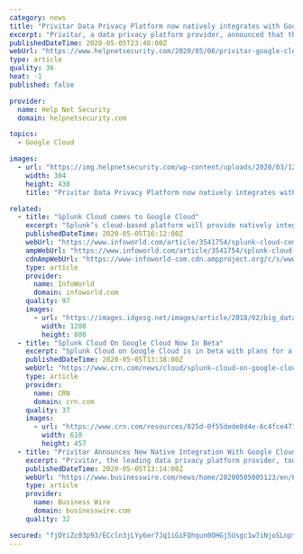 ```yaml
---
category: news
title: "Privitar Data Privacy Platform now natively integrates with Google Cloud"
excerpt: "Privitar, a data privacy platform provider, announced that the Privitar Data Privacy Platform now natively integrates with the Google Cloud Platform."
publishedDateTime: 2020-05-05T23:48:00Z
webUrl: "https://www.helpnetsecurity.com/2020/05/06/privitar-google-cloud/"
type: article
quality: 36
heat: -1
published: false

provider:
  name: Help Net Security
  domain: helpnetsecurity.com

topics:
  - Google Cloud

images:
  - url: "https://img.helpnetsecurity.com/wp-content/uploads/2020/03/12085321/insecure-rsac2020.jpg"
    width: 304
    height: 430
    title: "Privitar Data Privacy Platform now natively integrates with Google Cloud"

related:
  - title: "Splunk Cloud comes to Google Cloud"
    excerpt: "Splunk’s cloud-based platform will provide natively integrated log analysis and metrics for Google Cloud Platform users"
    publishedDateTime: 2020-05-05T16:12:00Z
    webUrl: "https://www.infoworld.com/article/3541754/splunk-cloud-comes-to-google-cloud.html"
    ampWebUrl: "https://www.infoworld.com/article/3541754/splunk-cloud-comes-to-google-cloud.amp.html"
    cdnAmpWebUrl: "https://www-infoworld-com.cdn.ampproject.org/c/s/www.infoworld.com/article/3541754/splunk-cloud-comes-to-google-cloud.amp.html"
    type: article
    provider:
      name: InfoWorld
      domain: infoworld.com
    quality: 97
    images:
      - url: "https://images.idgesg.net/images/article/2018/02/big_data_analytics_analysis_statistics_thinkstock_626673360-100749740-large.jpg"
        width: 1200
        height: 800
  - title: "Splunk Cloud On Google Cloud Now In Beta"
    excerpt: "Splunk Cloud on Google Cloud is in beta with plans for a full rollout this year to help customers mine data while benefiting from the No. 3 cloud provider’s infrastructure and technology capabilities"
    publishedDateTime: 2020-05-05T13:38:00Z
    webUrl: "https://www.crn.com/news/cloud/splunk-cloud-on-google-cloud-now-in-beta"
    type: article
    provider:
      name: CRN
      domain: crn.com
    quality: 37
    images:
      - url: "https://www.crn.com/resources/025d-0f55dede8d4e-6c4fce471b7e-1000/splunk-sign.jpg"
        width: 610
        height: 457
  - title: "Privitar Announces New Native Integration With Google Cloud Platform"
    excerpt: "Privitar, the leading data privacy platform provider, today announced that the Privitar Data Privacy Platform™ now natively integrates with the Google Cloud Platform. The new integration adds to Privitar’s native support of public cloud services,"
    publishedDateTime: 2020-05-05T13:14:00Z
    webUrl: "https://www.businesswire.com/news/home/20200505005123/en/Privitar-Announces-New-Native-Integration-Google-Cloud"
    type: article
    provider:
      name: Business Wire
      domain: businesswire.com
    quality: 32

secured: "fjDYiZc03p93/ECcln3jLYy6er7Jq1iGiFQhqun0OHGj5Usgc1w7iNjoSLnptxpJ3NXv06Y4VCPvFKBJ++y9KsIBx4HAr2D9wqxcVRIhcUVz13S0wXu+hzcbfo+MacmBmV2z99uV3px2NGsQPIVBuD3e6UyxyTLB+v4KcclLV22ODMBonIgphiwkXWr1AJAw9oFFpLNyy3H2XzAMYrmLULOv4ZwZzZXucjJtFX9qVk2vpHUT8XpCccWoBW7x6u0y7rqENFPTDMaC0caBsnqjy4mjre1CWoG61cF5ebuCjLs4OAC5AB67+pL8WZC6Y6o1mAIBQql/nkQhX8PU3x17EamWhYMJWPFQs9FshGr6Nc1tUUbij7Zz3UpP8jObqZq1CNlXmQd8Xq0vqVUWTd/VIvh8KxUQ00l1VxvAwUMV6PV0qyuYG1yG2uAZpxara1UZY+bwFmhq0CtonePXHelzeisNuGWwFjTaXS+sVFhnIpw=;kqSQ9F5Ylsgf50wAOQo4Vg=="
---
```


